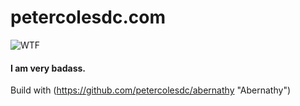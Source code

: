 # petercolesdc.com

![WTF](https://media.giphy.com/media/KdILx9YU2IcaA/giphy.gif "WTF")

#### I am very badass.

Build with (https://github.com/petercolesdc/abernathy "Abernathy")
